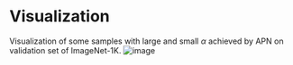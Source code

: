 # Visualization
   Visualization of some samples with large and small $\alpha$ achieved by APN on validation set of ImageNet-1K.
![image](https://36f857fe.oss-ap-northeast-2.aliyuncs.com/visualization.png)
